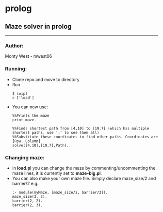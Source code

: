 # prolog
## Maze solver in prolog

---------------------

### Author:
Monty West - mwest06

### Running:
- Clone repo and move to directory
- Run
	```
	$ swipl
	> ['load']
	```
- You can now use:
	```
	%%Prints the maze
	print_maze.

	%%Finds shortest path from [4,10] to [19,7] (which has multiple shortest paths, use ';' to see them all)
	%%Substitute these coordinates to find other paths. Coordinates are [Row, Column]
	solve([4,10],[19,7],Path). 
	```

### Changing maze:
- In **load.pl** you can change the maze by commenting/uncommenting the maze lines, it is currently set to **maze-big.pl**.
- You can also make your own maze file. Simply declare maze_size/2 and barrier/2 e.g.
 	```
 	:- module(myMaze, [maze_size/2, barrier/2]).
 	maze_size(3, 3).
	barrier(2, 2).
	barrier(2, 3).
	```